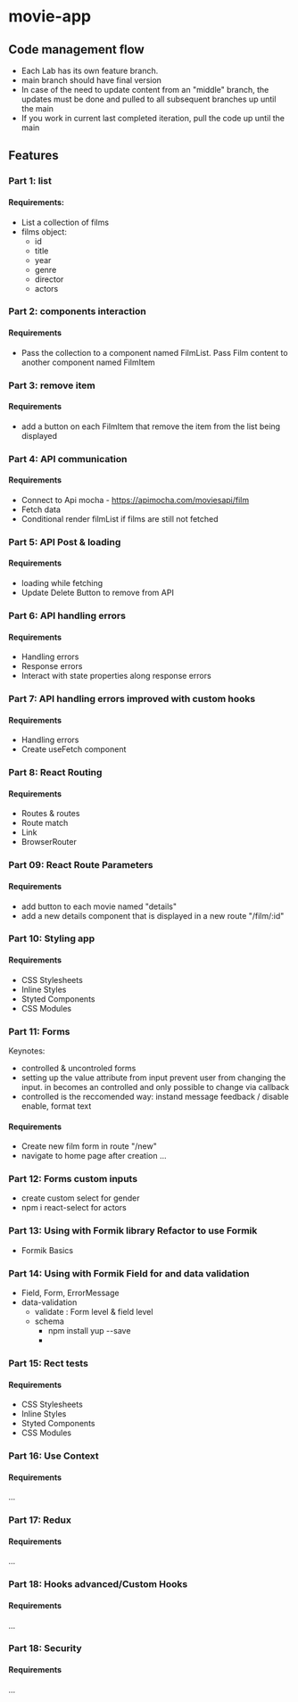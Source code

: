 # movie-app

## Code management flow

- Each Lab has its own feature branch.
- main branch should have final version
- In case of the need to update content from an "middle" branch, the updates must be done and pulled to all subsequent branches up until the main
- If you work in current last completed iteration, pull the code up until the main

## Features

### Part 1: list

#### Requirements:

- List a collection of films
- films object:
  - id
  - title
  - year
  - genre
  - director
  - actors

### Part 2: components interaction

#### Requirements

- Pass the collection to a component named FilmList. Pass Film content to another component named FilmItem

### Part 3: remove item

#### Requirements

- add a button on each FilmItem that remove the item from the list being displayed

### Part 4: API communication

#### Requirements

- Connect to Api mocha - https://apimocha.com/moviesapi/film
- Fetch data
- Conditional render filmList if films are still not fetched

### Part 5: API Post & loading

#### Requirements

- loading while fetching
- Update Delete Button to remove from API

### Part 6: API handling errors

#### Requirements

- Handling errors
- Response errors
- Interact with state properties along response errors

### Part 7: API handling errors improved with custom hooks

#### Requirements

- Handling errors
- Create useFetch component

### Part 8: React Routing

#### Requirements

- Routes & routes
- Route match
- Link
- BrowserRouter

### Part 09: React Route Parameters

#### Requirements

- add button to each movie named "details"
- add a new details component that is displayed in a new route "/film/:id"

### Part 10: Styling app

#### Requirements


- CSS Stylesheets
- Inline Styles
- Styted Components
- CSS Modules

### Part 11: Forms

Keynotes:

- controlled & uncontroled forms
- setting up the value attribute from input prevent user from changing the input. in becomes an controlled and only possible to change via callback
- controlled is the reccomended way: instand message feedback / disable enable, format text

#### Requirements

- Create new film form in route "/new"
- navigate to home page after creation
  ...

### Part 12: Forms custom inputs

- create custom select for gender
- npm i react-select for actors

### Part 13: Using with Formik library Refactor to use Formik

- Formik Basics

### Part 14: Using with Formik Field for and data validation

- Field, Form, ErrorMessage
- data-validation
  - validate : Form level & field level
  - schema
    - npm install yup --save
    -

### Part 15: Rect tests

#### Requirements

- CSS Stylesheets
- Inline Styles
- Styted Components
- CSS Modules


### Part 16: Use Context

#### Requirements

...

### Part 17: Redux

#### Requirements

...

### Part 18: Hooks advanced/Custom Hooks

#### Requirements

...
### Part 18: Security

#### Requirements

...
